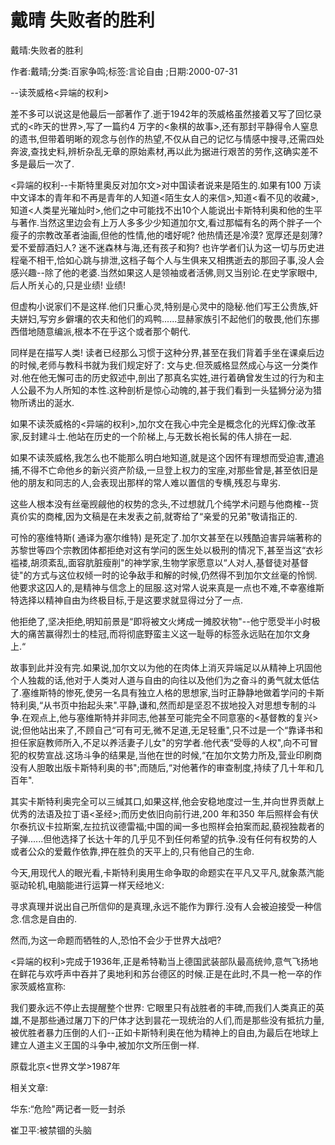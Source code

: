 # 戴晴  失败者的胜利    
    
戴晴:失败者的胜利    
作者:戴晴;分类:百家争鸣;标签:言论自由 ;日期:2000-07-31    
--读茨威格<异端的权利>    
差不多可以说这是他最后一部著作了.逝于1942年的茨威格虽然接着又写了回忆录式的<昨天的世界>,写了一篇约4 万字的<象棋的故事>,还有那封平静得令人窒息的遗书,但带着明晰的观念与创作的热望,不仅从自己的记忆与情感中搜寻,还需四处奔波,查找史料,辨析杂乱无章的原始素材,再以此为据进行艰苦的劳作,这确实差不多是最后一次了.    
<异端的权利--卡斯特里奥反对加尔文>对中国读者说来是陌生的.如果有100 万读中文译本的青年和不再是青年的人知道<陌生女人的来信>,知道<看不见的收藏>,知道<人类星光璀灿时>,他们之中可能找不出10个人能说出卡斯特利奥和他的生平与著作.当然这里边会有上万人多多少少知道加尔文,看过那幅有名的两个胖子一个瘦子的宗教改革者油画,但他的性情,他的嗜好呢? 他热情还是冷漠? 宽厚还是刻薄? 爱不爱醇酒妇人? 迷不迷森林与海,还有孩子和狗? 也许学者们认为这一切与历史进程毫不相干,恰如心跳与排泄,这档子每个人与生俱来又相携逝去的那回子事,没人会感兴趣--除了他的老婆.当然如果这人是领袖或者活佛,则又当别论.在史学家眼中,后人所关心的,只是业绩! 业绩!    
但虚构小说家们不是这样.他们只重心灵,特别是心灵中的隐秘.他们写王公贵族,奸夫姘妇,写穷乡僻壤的农夫和他们的鸡鸭......显赫家族引不起他们的敬畏,他们东挪西借地随意编派,根本不在乎这个或者那个朝代.    
同样是在描写人类! 读者已经那么习惯于这种分界,甚至在我们背着手坐在课桌后边的时候,老师与教科书就为我们规定好了: 文与史.但茨威格显然成心与这一分类作对.他在他无懈可击的历史叙述中,剖出了那真名实姓,进行着确曾发生过的行为和主人公最不为人所知的本性.这种剖析是惊心动魄的,甚于我们看到一头猛狮分泌为猎物所诱出的涎水.    
如果不读茨威格的<异端的权利>,加尔文在我心中完全是概念化的光辉幻像:改革家,反封建斗士.他站在历史的一个阶梯上,与无数长袍长髯的伟人排在一起.    
如果不读茨威格,我怎么也不能那么明白地知道,就是这个因怀有理想而受迫害,遭追捕,不得不亡命他乡的新兴资产阶级,一旦登上权力的宝座,对那些曾是,甚至依旧是他的朋友和同志的人,会表现出那样的常人难以置信的专横,残忍与卑劣.    
这些人根本没有丝毫觊觎他的权势的念头,不过想就几个纯学术问题与他商榷--货真价实的商榷,因为文稿是在未发表之前,就寄给了“亲爱的兄弟"敬请指正的.    
可怜的塞维特斯( 通译为塞尔维特) 是死定了.加尔文甚至在以残酷迫害异端著称的苏黎世等四个宗教团体都拒绝对这有学问的医生处以极刑的情况下,甚至当这“衣衫褴褛,胡须紊乱,面容肮脏瘦削"的神学家,生物学家愿意以“人对人,基督徒对基督徒"的方式与这位权倾一时的论争敌手和解的时候,仍然得不到加尔文丝毫的怜悯.他要求这囚人的,是精神与信念上的屈服.这对常人说来真是一点也不难,不幸塞维斯特选择以精神自由为终极目标,于是这要求就显得过分了一点.    
他拒绝了,坚决拒绝,明知前景是“即将被文火烤成一摊胶状物"--他宁愿受半小时极大的痛苦赢得烈士的桂冠,而将彻底野蛮主义这一耻辱的标签永远贴在加尔文身上.“    
故事到此并没有完.如果说,加尔文以为他的在肉体上消灭异端足以从精神上巩固他个人独裁的话,他对于人类对人道与自由的向往以及他们为之奋斗的勇气就太低估了.塞维斯特的惨死,使另一名具有独立人格的思想家,当时正静静地做着学问的卡斯特利奥,“从书页中抬起头来".平静,谦和,然而却是坚忍不拔地投入对思想专制的斗争.在观点上,他与塞维斯特并非同志,他甚至可能完全不同意塞的<基督教的复兴>说;但他站出来了,不顾自己“可有可无,微不足道,无足轻重",只不过是一个“靠译书和担任家庭教师所入,不足以养活妻子儿女"的穷学者.他代表“受辱的人权",向不可冒犯的权势宣战.这场斗争的结果是,当他在世的时候,“在加尔文势力所及,营业印刷商没有人胆敢出版卡斯特利奥的书";而随后,“对他著作的审查制度,持续了几十年和几百年".    
其实卡斯特利奥完全可以三缄其口,如果这样,他会安稳地度过一生,并向世界贡献上优秀的法语及拉丁语<圣经>;而历史依旧向前行进,200 年和350 年后照样会有伏尔泰抗议卡拉斯案,左拉抗议德雷福;中国的闻一多也照样会拍案而起,藐视独裁者的子弹......但他选择了长达十年的几乎见不到任何希望的抗争.没有任何有权势的人或者公众的爱戴作依靠,押在胜负的天平上的,只有他自己的生命.    
今天,用现代人的眼光看,卡斯特利奥用生命争取的命题实在平凡又平凡,就象蒸汽能驱动轮机,电脑能进行运算一样天经地义:    
寻求真理并说出自己所信仰的是真理,永远不能作为罪行.没有人会被迫接受一种信念.信念是自由的.    
然而,为这一命题而牺牲的人,恐怕不会少于世界大战吧?    
<异端的权利>完成于1936年,正是希特勒当上德国武装部队最高统帅,意气飞扬地在鲜花与欢呼声中吞并了奥地利和苏台德区的时候.正是在此时,不具一枪一卒的作家茨威格宣称:    
我们要永远不停止去提醒整个世界: 它眼里只有战胜者的丰碑,而我们人类真正的英雄,不是那些通过屠刀下的尸体才达到昙花一现统治的人们,而是那些没有抵抗力量,被优胜者暴力压倒的人们--正如卡斯特利奥在他为精神上的自由,为最后在地球上建立人道主义王国的斗争中,被加尔文所压倒一样.    
原载北京<世界文学>1987年    
    
相关文章:    
华东:“危险"两记者一贬一封杀    
崔卫平:被禁锢的头脑